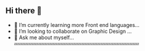 ## Hi there 👋

- 🌱 I’m currently learning more Front end languages...
- 👯 I’m looking to collaborate on Graphic Design ...
- 💬 Ask me about myself...
💤💤💤💤💤💤💤💤💤💤💤💤💤💤💤💤💤💤💤💤💤💤💤💤💤💤
